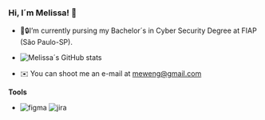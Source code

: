 ### Hi, I´m Melissa! 👋

- 🔭🔒I’m currently pursing my Bachelor´s in Cyber Security Degree at FIAP (São Paulo-SP).


- ![Melissa´s GitHub stats](https://github-readme-stats.vercel.app/api?username=melissawengbr&show_icons=true&theme=dracula)

- ✉️ You can shoot me an e-mail at meweng@gmail.com

<!-- ✉️ You can shoot me at (https://img.shields.io/badge/Discord-7289DA?style=for-the-badge&logo=discord&logoColor=white) 

- [![linkedin](https://img.shields.io/badge/LinkedIn-0077B5?style=for-the-badge&logo=linkedin&logoColor=white)](https://www.linkedin.com/in/wengmelissa/)
-->
**Tools**
- ![figma](https://img.shields.io/badge/Figma-F24E1E?style=for-the-badge&logo=figma&logoColor=white) ![jira](https://img.shields.io/badge/Jira-0052CC?style=for-the-badge&logo=Jira&logoColor=white)
